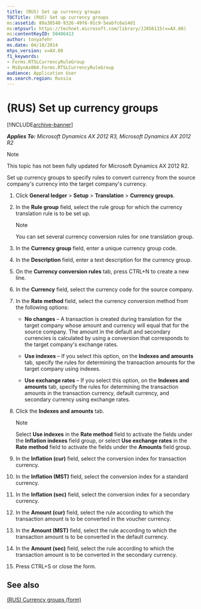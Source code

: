 ```yaml
---
title: (RUS) Set up currency groups
TOCTitle: (RUS) Set up currency groups
ms:assetid: 89a30540-9326-49f6-91c9-5eabfc6a14d1
ms:mtpsurl: https://technet.microsoft.com/library/JJ856115(v=AX.60)
ms:contentKeyID: 50406413
author: tonyafehr
ms.date: 04/18/2014
mtps_version: v=AX.60
f1_keywords:
- Forms.RTSLCurrencyRuleGroup
- MsDynAx060.Forms.RTSLCurrencyRuleGroup
audience: Application User
ms.search.region: Russia
---
```


# (RUS) Set up currency groups 


[!INCLUDE[archive-banner](includes/archive-banner.md)]


_**Applies To:** Microsoft Dynamics AX 2012 R3, Microsoft Dynamics AX 2012 R2_


> [!NOTE]
> <P>This topic has not been fully updated for Microsoft Dynamics AX 2012 R2.</P>



Set up currency groups to specify rules to convert currency from the source company's currency into the target company's currency.

1.  Click **General ledger** \> **Setup** \> **Translation** \> **Currency groups**.

2.  In the **Rule group** field, select the rule group for which the currency translation rule is to be set up.
    

    > [!NOTE]
    > <P>You can set several currency conversion rules for one translation group.</P>



3.  In the **Currency group** field, enter a unique currency group code.

4.  In the **Description** field, enter a text description for the currency group.

5.  On the **Currency conversion rules** tab, press CTRL+N to create a new line.

6.  In the **Currency** field, select the currency code for the source company.

7.  In the **Rate method** field, select the currency conversion method from the following options:
    
      - **No changes** – A transaction is created during translation for the target company whose amount and currency will equal that for the source company. The amount in the default and secondary currencies is calculated by using a conversion that corresponds to the target company's exchange rates.
    
      - **Use indexes** – If you select this option, on the **Indexes and amounts** tab, specify the rules for determining the transaction amounts for the target company using indexes.
    
      - **Use exchange rates** – If you select this option, on the **Indexes and amounts** tab, specify the rules for determining the transaction amounts in the transaction currency, default currency, and secondary currency using exchange rates.

8.  Click the **Indexes and amounts** tab.
    

    > [!NOTE]
    > <P>Select <STRONG>Use indexes</STRONG> in the <STRONG>Rate method</STRONG> field to activate the fields under the <STRONG>Inflation indexes</STRONG> field group, or select <STRONG>Use exchange rates</STRONG> in the <STRONG>Rate method</STRONG> field to activate the fields under the <STRONG>Amounts</STRONG> field group.</P>



9.  In the **Inflation (cur)** field, select the conversion index for transaction currency.

10. In the **Inflation (MST)** field, select the conversion index for a standard currency.

11. In the **Inflation (sec)** field, select the conversion index for a secondary currency.

12. In the **Amount (cur)** field, select the rule according to which the transaction amount is to be converted in the voucher currency.

13. In the **Amount (MST)** field, select the rule according to which the transaction amount is to be converted in the default currency.

14. In the **Amount (sec)** field, select the rule according to which the transaction amount is to be converted in the secondary currency.

15. Press CTRL+S or close the form.

## See also

[(RUS) Currency groups (form)](https://technet.microsoft.com/library/jj665220\(v=ax.60\))

  


